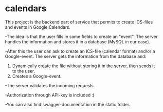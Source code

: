 # calendars
This project is the backend part of service that permits to create ICS-files and events in Google Calendars.

-The idea is that the user fills in some fields to create an "event". The server handles the information and stores it in a database (MySQL in our case). 

-After this the user can ask to create an ICS-file (calendar format) and/or a Google-event. The server gets the information from the database and:
1. Dynamically create the file without storing it in the server, then sends it to the user.    
2. Creates a Google-event.

-The server validates the incoming requests.

-Authorization through API-key is included :)

-You can also find swagger-documentation in the static folder.
